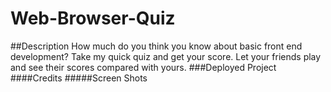 # Web-Browser-Quiz
##Description
How much do you think you know about basic front end development? Take my quick quiz and get your score. Let your friends play and see their scores compared with yours.
###Deployed Project
####Credits
#####Screen Shots
